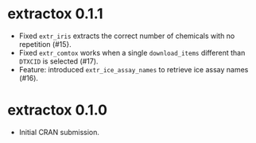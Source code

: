 
# extractox 0.1.1

* Fixed `extr_iris` extracts the correct number of chemicals with no repetition (#15}.
* Fixed `extr_comtox` works when a single `download_items` different than `DTXCID` is selected (#17).
* Feature: introduced `extr_ice_assay_names` to retrieve ice assay names  (#16).

# extractox 0.1.0

* Initial CRAN submission.
